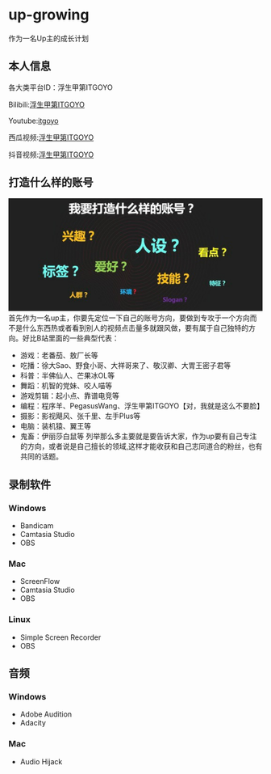# up-growing
作为一名Up主的成长计划

## 本人信息
各大类平台ID：浮生甲第ITGOYO

Bilibili:[浮生甲第ITGOYO](https://[https://space.bilibili.com/12767066](https://space.bilibili.com/12767066))

Youtube:[itgoyo](https://www.youtube.com/channel/UCpCzS_uKS1zzOAUjuuBNXDQ)

西瓜视频:[浮生甲第ITGOYO](https://www.ixigua.com/home/4089776776679278)

抖音视频:[浮生甲第ITGOYO](175789846)
## 打造什么样的账号
![](img/01.jpeg)
首先作为一名up主，你要先定位一下自己的账号方向，要做到专攻于一个方向而不是什么东西热或者看到别人的视频点击量多就跟风做，要有属于自己独特的方向。好比B站里面的一些典型代表：
- 游戏：老番茄、敖厂长等
- 吃播：徐大Sao、野食小哥、大祥哥来了、敬汉卿、大胃王密子君等
- 科普：半佛仙人、芒果冰OL等
- 舞蹈：机智的党妹、咬人喵等
- 游戏剪辑：起小点、靠谱电竞等
- 编程：程序羊、PegasusWang、浮生甲第ITGOYO【对，我就是这么不要脸】
- 摄影：影视飓风、张千里、左手Plus等
- 电脑：装机猿、翼王等
- 鬼畜：伊丽莎白鼠等
列举那么多主要就是要告诉大家，作为up要有自己专注的方向，或者说是自己擅长的领域,这样才能收获和自己志同道合的粉丝，也有共同的话题。

## 录制软件
### Windows
- Bandicam
- Camtasia Studio
- OBS
### Mac
- ScreenFlow
- Camtasia Studio
- OBS
### Linux
- Simple Screen Recorder
- OBS

## 音频
### Windows
- Adobe Audition
- Adacity
### Mac
- Audio Hijack